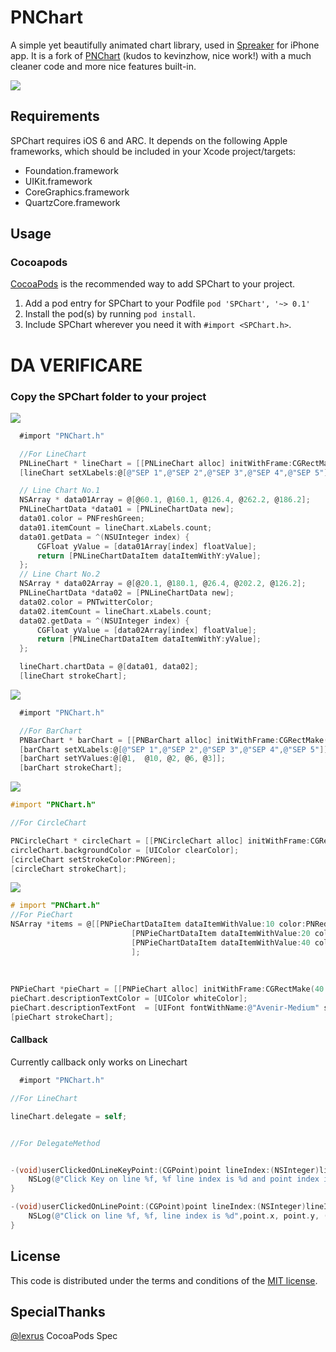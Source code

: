 # PNChart

A simple yet beautifully animated chart library, used in [Spreaker](http://itunes.apple.com/app/id388449677) for iPhone app. 
It is a fork of [PNChart](https://github.com/kevinzhow/PNChart) (kudos to kevinzhow, nice work!) with a much cleaner code and more nice features built-in.

[![](https://dl.dropboxusercontent.com/u/1599662/pnchart.gif)](https://dl.dropboxusercontent.com/u/1599662/pnchart.gif)

## Requirements

SPChart requires iOS 6 and ARC. It depends on the following Apple frameworks, which should be included in your Xcode project/targets:

* Foundation.framework
* UIKit.framework
* CoreGraphics.framework
* QuartzCore.framework


## Usage

### Cocoapods

[CocoaPods](http://cocoapods.org) is the recommended way to add SPChart to your project.

1. Add a pod entry for SPChart to your Podfile `pod 'SPChart', '~> 0.1'`
2. Install the pod(s) by running `pod install`.
3. Include SPChart wherever you need it with `#import <SPChart.h>`.

# DA VERIFICARE

### Copy the SPChart folder to your project


[![](https://dl.dropboxusercontent.com/u/1599662/line.png)](https://dl.dropboxusercontent.com/u/1599662/line.png)

```objective-c
  #import "PNChart.h"

  //For LineChart
  PNLineChart * lineChart = [[PNLineChart alloc] initWithFrame:CGRectMake(0, 135.0, SCREEN_WIDTH, 200.0)];
  [lineChart setXLabels:@[@"SEP 1",@"SEP 2",@"SEP 3",@"SEP 4",@"SEP 5"]];

  // Line Chart No.1
  NSArray * data01Array = @[@60.1, @160.1, @126.4, @262.2, @186.2];
  PNLineChartData *data01 = [PNLineChartData new];
  data01.color = PNFreshGreen;
  data01.itemCount = lineChart.xLabels.count;
  data01.getData = ^(NSUInteger index) {
      CGFloat yValue = [data01Array[index] floatValue];
      return [PNLineChartDataItem dataItemWithY:yValue];
  };
  // Line Chart No.2
  NSArray * data02Array = @[@20.1, @180.1, @26.4, @202.2, @126.2];
  PNLineChartData *data02 = [PNLineChartData new];
  data02.color = PNTwitterColor;
  data02.itemCount = lineChart.xLabels.count;
  data02.getData = ^(NSUInteger index) {
      CGFloat yValue = [data02Array[index] floatValue];
      return [PNLineChartDataItem dataItemWithY:yValue];
  };

  lineChart.chartData = @[data01, data02];
  [lineChart strokeChart];

```

[![](https://dl.dropboxusercontent.com/u/1599662/bar.png)](https://dl.dropboxusercontent.com/u/1599662/bar.png)

```objective-c
  #import "PNChart.h"

  //For BarChart
  PNBarChart * barChart = [[PNBarChart alloc] initWithFrame:CGRectMake(0, 135.0, SCREEN_WIDTH, 200.0)];
  [barChart setXLabels:@[@"SEP 1",@"SEP 2",@"SEP 3",@"SEP 4",@"SEP 5"]];
  [barChart setYValues:@[@1,  @10, @2, @6, @3]];
  [barChart strokeChart];

```

[![](https://dl.dropboxusercontent.com/u/1599662/circle.png)](https://dl.dropboxusercontent.com/u/1599662/circle.png)


```objective-c
#import "PNChart.h"

//For CircleChart

PNCircleChart * circleChart = [[PNCircleChart alloc] initWithFrame:CGRectMake(0, 80.0, SCREEN_WIDTH, 100.0) andTotal:[NSNumber numberWithInt:100] andCurrent:[NSNumber numberWithInt:60] andClockwise:NO];
circleChart.backgroundColor = [UIColor clearColor];
[circleChart setStrokeColor:PNGreen];
[circleChart strokeChart];

```


[![](https://dl.dropboxusercontent.com/u/1599662/pie.png)](https://dl.dropboxusercontent.com/u/1599662/pie.png)

```objective-c
# import "PNChart.h"
//For PieChart
NSArray *items = @[[PNPieChartDataItem dataItemWithValue:10 color:PNRed],
                           [PNPieChartDataItem dataItemWithValue:20 color:PNBlue description:@"WWDC"],
                           [PNPieChartDataItem dataItemWithValue:40 color:PNGreen description:@"GOOL I/O"],
                           ];
        
        
        
PNPieChart *pieChart = [[PNPieChart alloc] initWithFrame:CGRectMake(40.0, 155.0, 240.0, 240.0) items:items];
pieChart.descriptionTextColor = [UIColor whiteColor];
pieChart.descriptionTextFont  = [UIFont fontWithName:@"Avenir-Medium" size:14.0];
[pieChart strokeChart];
```

#### Callback

Currently callback only works on Linechart

```objective-c
  #import "PNChart.h"

//For LineChart

lineChart.delegate = self;


```

```objective-c

//For DelegateMethod


-(void)userClickedOnLineKeyPoint:(CGPoint)point lineIndex:(NSInteger)lineIndex andPointIndex:(NSInteger)pointIndex{
    NSLog(@"Click Key on line %f, %f line index is %d and point index is %d",point.x, point.y,(int)lineIndex, (int)pointIndex);
}

-(void)userClickedOnLinePoint:(CGPoint)point lineIndex:(NSInteger)lineIndex{
    NSLog(@"Click on line %f, %f, line index is %d",point.x, point.y, (int)lineIndex);
}

```


## License

This code is distributed under the terms and conditions of the [MIT license](LICENSE).

## SpecialThanks

[@lexrus](http://twitter.com/lexrus)  CocoaPods Spec
